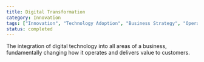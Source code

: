 ```yaml
---
title: Digital Transformation
category: Innovation
tags: ["Innovation", "Technology Adoption", "Business Strategy", "Operational Efficiency"]
status: completed
---
```

The integration of digital technology into all areas of a business, fundamentally changing how it operates and delivers value to customers.